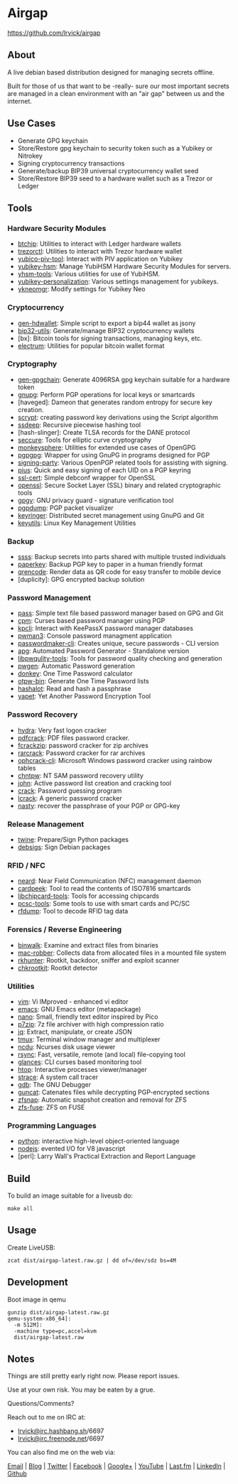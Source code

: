 # Airgap #

<https://github.com/lrvick/airgap>

## About ##

A live debian based distribution designed for managing secrets offline.

Built for those of us that want to be -really- sure our most important secrets
are managed in a clean environment with an "air gap" between us and the
internet.

## Use Cases ##
- Generate GPG keychain
- Store/Restore gpg keychain to security token such as a Yubikey or Nitrokey
- Signing cryptocurrency transactions
- Generate/backup BIP39 universal cryptocurrency wallet seed
- Store/Restore BIP39 seed to a hardware wallet such as a Trezor or Ledger

## Tools ##

### Hardware Security Modules
- [btchip]: Utilities to interact with Ledger hardware wallets
- [trezorctl]: Utilities to interact with Trezor hardware wallet
- [yubico-piv-tool]: Interact with PIV application on Yubikey
- [yubikey-hsm]: Manage YubiHSM Hardware Security Modules for servers.
- [yhsm-tools]: Various utilities for use of YubiHSM.
- [yubikey-personalization]: Various settings management for yubikeys.
- [ykneomgr]: Modify settings for Yubikey Neo

### Cryptocurrency
- [gen-hdwallet]: Simple script to export a bip44 wallet as jsony
- [bip32-utils]: Generate/manage BIP32 cryptocurrency wallets
- [bx]: Bitcoin tools for signing transactions, managing keys, etc.
- [electrum]: Utilities for popular bitcoin wallet format

### Cryptography
- [gen-gpgchain]: Generate 4096RSA gpg keychain suitable for a hardware token
- [gnupg]: Perform PGP operations for local keys or smartcards
- [haveged]: Dameon that generates random entropy for secure key creation.
- [scrypt]: creating password key derivations using the Script algorithm
- [ssdeep]: Recursive piecewise hashing tool
- [hash-slinger]: Create TLSA records for the DANE protocol
- [seccure]: Tools for elliptic curve cryptography
- [monkeysphere]: Utilities for extended use cases of OpenGPG
- [pgpgpg]: Wrapper for using GnuPG in programs designed for PGP
- [signing-party]: Various OpenPGP related tools for assisting with signing.
- [pius]: Quick and easy signing of each UID on a PGP keyring
- [ssl-cert]: Simple debconf wrapper for OpenSSL
- [openssl]: Secure Socket Layer (SSL) binary and related cryptographic tools
- [gpgv]: GNU privacy guard - signature verification tool
- [pgpdump]: PGP packet visualizer
- [keyringer]: Distributed secret management using GnuPG and Git
- [keyutils]: Linux Key Management Utilities

### Backup
- [ssss]: Backup secrets into parts shared with multiple trusted individuals
- [paperkey]: Backup PGP key to paper in a human friendly format
- [qrencode]: Render data as QR code for easy transfer to mobile device
- [duplicity]: GPG encrypted backup solution

### Password Management
- [pass]: Simple text file based password manager based on GPG and Git
- [cpm]: Curses based password manager using PGP
- [kpcli]: Interact with KeePassX password manager databases
- [pwman3]: Console password managment application
- [passwordmaker-cli]: Creates unique, secure passwords - CLI version
- [apg]: Automated Password Generator - Standalone version
- [libpwqulity-tools]: Tools for password quality checking and generation
- [pwgen]: Automatic Password generation
- [donkey]: One Time Password calculator
- [otpw-bin]: Generate One Time Password lists
- [hashalot]: Read and hash a passphrase
- [yapet]: Yet Another Password Encryption Tool

### Password Recovery
- [hydra]: Very fast logon cracker
- [pdfcrack]: PDF files password cracker.
- [fcrackzip]: password cracker for zip archives
- [rarcrack]: Password cracker for rar archives
- [ophcrack-cli]: Microsoft Windows password cracker using rainbow tables
- [chntpw]: NT SAM password recovery utility
- [john]: Active password list creation and cracking tool
- [crack]: Password guessing program
- [lcrack]: A generic password cracker
- [nasty]: recover the passphrase of your PGP or GPG-key

### Release Management
- [twine]: Prepare/Sign Python packages
- [debsigs]: Sign Debian packages

### RFID / NFC
- [neard]: Near Field Communication (NFC) management daemon
- [cardpeek]: Tool to read the contents of ISO7816 smartcards
- [libchipcard-tools]: Tools for accessing chipcards
- [pcsc-tools]: Some tools to use with smart cards and PC/SC
- [rfdump]: Tool to decode RFID tag data

### Forensics / Reverse Engineering
- [binwalk]: Examine and extract files from binaries
- [mac-robber]: Collects data from allocated files in a mounted file system
- [rkhunter]: Rootkit, backdoor, sniffer and exploit scanner
- [chkrootkit]: Rootkit detector

### Utilities
- [vim]: Vi IMproved - enhanced vi editor
- [emacs]: GNU Emacs editor (metapackage)
- [nano]: Small, friendly text editor inspired by Pico
- [p7zip]: 7z file archiver with high compression ratio
- [jq]: Extract, manipulate, or create JSON
- [tmux]: Terminal window manager and multiplexer
- [ncdu]: Ncurses disk usage viewer
- [rsync]: Fast, versatile, remote (and local) file-copying tool
- [glances]: CLI curses based monitoring tool
- [htop]: Interactive processes viewer/manager
- [strace]: A system call tracer
- [gdb]: The GNU Debugger
- [guncat]: Catenates files while decrypting PGP-encrypted sections
- [zfsnap]: Automatic snapshot creation and removal for ZFS
- [zfs-fuse]: ZFS on FUSE

### Programming Languages
- [python]: interactive high-level object-oriented language
- [nodejs]: evented I/O for V8 javascript
- [perl]: Larry Wall's Practical Extraction and Report Language

[yapet]: http://www.guengel.ch/myapps/yapet/
[otpw-bin]: http://www.cl.cam.ac.uk/~mgk25/otpw.html
[ssdeep]: http://ssdeep.sourceforge.net/
[hashalot]: http://www.paranoiacs.org/~sluskyb/
[kpcli]: http://kpcli.sourceforge.net/
[donkey]: https://devel.ringlet.net/security/donkey/
[seccure]: http://point-at-infinity.org/seccure/
[pius]: https://www.phildev.net/pius/
[cpm]: http://www.harry-b.de/dokuwiki/doku.php?id=harry:cpm
[nasty]: https://www.vanheusden.com/nasty/
[twine]: https://github.com/dstufft/twine
[mac-robber]: http://www.sleuthkit.org/mac-robber/desc.php
[rkhunter]: http://rkhunter.sourceforge.net/
[chkrootkit]: http://www.chkrootkit.org/
[zfsnap]: https://github.com/zfsnap/zfsnap
[zfs-fuse]: https://packages.qa.debian.org/z/zfs-fuse.html
[neard]: https://01.org/linux-nfc
[cardpeek]: http://pannetrat.com/Cardpeek/
[libchipcard-tools]: https://www.aquamaniac.de/sites/libchipcard/
[pcsc-tools]: http://ludovic.rousseau.free.fr/softwares/pcsc-tools/
[rfdump]: http://www.rfdump.org/
[htop]: http://hisham.hm/htop/
[keyringer]: https://keyringer.pw/
[keyutils]: http://people.redhat.com/~dhowells/keyutils/
[guncat]: https://fbb-git.github.io/guncat/
[gpgv]: https://www.gnupg.org/
[pgpdump]: http://www.mew.org/~kazu/proj/pgpdump/en/
[debsigs]: http://metadata.ftp-master.debian.org/changelogs/main/d/debsigs/unstable_changelog
[strace]: https://strace.io/
[gdb]: http://www.gnu.org/software/gdb/
[ssl-cert]: http://metadata.ftp-master.debian.org/changelogs/main/s/ssl-cert/unstable_changelog
[openssl]: https://www.openssl.org/
[vim]: http://www.vim.org/
[nano]: https://www.nano-editor.org/
[emacs]: https://packages.qa.debian.org/e/emacs-defaults.html
[glances]: https://nicolargo.github.io/glances/
[monkeysphere]: http://web.monkeysphere.info/
[pgpgpg]: https://packages.qa.debian.org/p/pgpgpg.html
[signing-party]: https://pgp-tools.alioth.debian.org/
[tmux]: https://github.com/tmux/tmux/wiki
[ncdu]: https://dev.yorhel.nl/ncdu
[rsync]: http://rsync.samba.org/
[p7zip]: http://p7zip.sourceforge.net/
[lcrack]: https://packages.qa.debian.org/l/lcrack.html
[rarcrack]: http://rarcrack.sourceforge.net/
[ophcrack-cli]: http://ophcrack.sourceforge.net/
[chntpw]: http://pogostick.net/~pnh/ntpasswd/
[john]: http://www.openwall.com/john/
[crack]: https://dropsafe.crypticide.com/alecm/software/crack/
[hydra]: https://www.thc.org/thc-hydra/
[pdfcrack]: http://pdfcrack.sourceforge.net/
[fcrackzip]: http://oldhome.schmorp.de/marc/fcrackzip.html
[python]: https://www.python.org/
[nodejs]: https://nodejs.org/en/
[jq]: https://stedolan.github.io/jq/
[pwgen]: https://packages.qa.debian.org/p/pwgen.html
[libpwqulity-tools]: https://fedoraproject.org/wiki/Infrastructure/Fedorahosted-retirement
[passwordmaker-cli]: http://passwordmaker.org/
[apg]: https://packages.qa.debian.org/a/apg.html
[qrencode]: https://packages.qa.debian.org/q/qrencode.html
[gen-hdwallet]: https://github.com/lrvick/airgap/blob/master/scripts/gen-hdwallet
[gen-gpgchain]: https://github.com/lrvick/airgap/blob/master/scripts/gen-gpgchain
[bip32-utils]: https://pypi.python.org/pypi/bip32utils/0.3-1
[paperkey]: http://www.jabberwocky.com/software/paperkey/
[pass]: https://www.passwordstore.org/
[pwman3]: http://pwman3.github.io/pwman3/
[yubikey-hsm]: https://www.yubico.com/products/yubihsm/
[yubico-piv-tool]: https://developers.yubico.com/yubico-piv-tool/
[yubikey-personalization]: https://developers.yubico.com/yubikey-personalization/
[yhsm-tools]: https://developers.yubico.com/python-pyhsm/
[ykneomgr]: https://developers.yubico.com/libykneomgr/
[gnupg]: https://www.gnupg.org/
[electrum]: https://electrum.org/#home
[scrypt]: http://www.tarsnap.com/scrypt.html
[binwalk]: https://github.com/devttys0/binwalk
[trezorctl]: https://github.com/trezor/python-trezor
[ssss]: http://point-at-infinity.org/ssss/
[btchip]: https://github.com/LedgerHQ/btchip-c-api
[libbitcoin-explorr]: https://github.com/libbitcoin/libbitcoin-explorer/wiki

## Build ##

To build an image suitable for a liveusb do:

```
make all
```
## Usage ##

Create LiveUSB:
```
zcat dist/airgap-latest.raw.gz | dd of=/dev/sdz bs=4M
```

## Development ##

Boot image in qemu
```
gunzip dist/airgap-latest.raw.gz
qemu-system-x86_64]:
  -m 512M]:
  -machine type=pc,accel=kvm
  dist/airgap-latest.raw
```

## Notes ##

  Things are still pretty early right now. Please report issues.

  Use at your own risk. You may be eaten by a grue.

  Questions/Comments?

  Reach out to me on IRC at:
  - lrvick@irc.hashbang.sh/6697
  - lrvick@irc.freenode.net/6697

  You can also find me on the web via:

  [Email](mailto://lance@lrvick.net) |
  [Blog](http://lrvick.net) |
  [Twitter](http://twitter.com/lrvick) |
  [Facebook](http://facebook.com/lrvick) |
  [Google+](http://plus.google.com/109278148620470841006) |
  [YouTube](http://youtube.com/lrvick) |
  [Last.fm](http://last.fm/user/lrvick) |
  [LinkedIn](http://linkedin.com/in/lrvick) |
  [Github](http://github.com/lrvick/)
